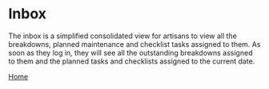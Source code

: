 # Inbox

The inbox is a simplified consolidated view for artisans to view all the breakdowns, planned maintenance and checklist tasks assigned to them.
As soon as they log in, they will see all the outstanding breakdowns assigned to them and the planned tasks and checklists assigned to the current date.

[Home](https://nakamura9.github.io/plantlink_docs/Navigation)